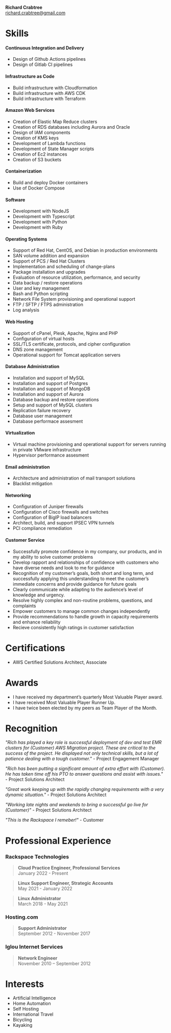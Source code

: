 **Richard Crabtree**  
richard.crabtree@gmail.com  

# Skills

#### Continuous Integration and Delivery
+ Design of Github Actions pipelines
+ Design of Gitlab CI pipelines

#### Infrastructure as Code
+ Build infrastructure with Cloudformation
+ Build infrastructure with AWS CDK
+ Build infrastructure with Terraform

#### Amazon Web Services
+ Creation of Elastic Map Reduce clusters
+ Creation of RDS databases including Aurora and Oracle
+ Design of IAM components
+ Creation of KMS keys
+ Development of Lambda functions
+ Development of State Manager scripts
+ Creation of Ec2 instances
+ Creation of S3 buckets

#### Containerization
+ Build and deploy Docker containers
+ Use of Docker Compose

#### Software
+ Development with NodeJS
+ Development with Typescript
+ Development with Python
+ Development with Ruby

#### Operating Systems
+ Support of Red Hat, CentOS, and Debian in production environments
+ SAN volume addition and expansion
+ Support of PCS / Red Hat Clusters
+ Implementation and scheduling of change-plans
+ Package installation and upgrades
+ Evaluation of resource utilization, performance, and security
+ Data backup / restore operations 
+ User and key management
+ Bash and Python scripting
+ Network File System provisioning and operational support
+ FTP / SFTP / FTPS administration
+ Log analysis

#### Web Hosting
+ Support of cPanel, Plesk, Apache, Nginx and PHP
+ Configuration of virtual hosts
+ SSL/TLS certificate, protocols, and cipher configuration
+ DNS zone management
+ Operational support for Tomcat application servers

#### Database Administration
+ Installation and support of MySQL
+ Installation and support of Postgres
+ Installation and support of MongoDB
+ Installation and support of Aurora
+ Database backup and restore operations
+ Setup and support of MySQL clusters
+ Replication failure recovery
+ Database user management
+ Database performace assesment

#### Virtualization
+ Virtual machine provisioning and operational support for servers running in private VMware infrastructure
+ Hypervisor performance assesment 

#### Email administration
+ Architecture and administration of mail transport solutions
+ Blacklist mitigation

#### Networking
+ Configuration of Juniper firewalls
+ Configuration of Cisco firewalls and switches
+ Configuration of BigIP load balancers
+ Architect, build, and support IPSEC VPN tunnels
+ PCI compliance remediation

#### Customer Service
+ Successfully promote confidence in my company, our products, and in my ability to solve customer problems
+ Develop rapport and relationships of confidence with customers who have diverse needs and look to me for guidance
+ Recognition of my customer’s goals, both short and long term, and successfully applying this understanding to meet the customer’s immediate concerns and provide guidance for future goals
+ Clearly communicate while adapting to the audience’s level of knowledge and urgency.
+ Resolve highly complex and non-routine problems, questions, and complaints 
+ Empower customers to manage common changes independently
+ Provide recommendations to handle growth in capacity requirements and enhance reliability
+ Recieve consistently high ratings in customer satisfaction


# Certifications
+ AWS Certified Solutions Architect, Associate


# Awards
+ I have received my department’s quarterly Most Valuable Player award. 
+ I have received Most Valuable Player Runner Up. 
+ I have twice been elected by my peers as Team Player of the Month. 


# Recognition
*"Rich has played a key role is successful deployment of dev and test EMR clusters for (Customer) AWS Migration project. These are critical to the success of the project. He displayed not only technical skills, but a lot of patience dealing with a tough customer."* - Project Engagement Manager  

*"Rich has been putting a significant amount of extra effort with (Customer). He has taken time off his PTO to answer questions and assist with issues."* - Project Solutions Architect  

*"Great work keeping up with the rapidly changing requirements with a very dynamic situation."* - Project Solutions Architect  

*"Working late nights and weekends to bring a successful go live for (Customer)"* - Project Solutions Architect  

*"This is the Rackspace I remeber!"* - Customer  




# Professional Experience  

### Rackspace Technologies  
> **Cloud Practice Engineer, Professional Services**  
January 2022 - Present
 
> **Linux Support Engineer, Strategic Accounts**  
May 2021 - January 2022

> **Linux Administrator**  
March 2018 - May 2021


### Hosting.com  
> **Support Administrator**  
September 2012 - November 2017 


### Iglou Internet Services  
> **Network Engineer**   
November 2010 – September 2012 

# Interests  
+ Artificial Intelligence
+ Home Automation 
+ Self Hosting
+ International Travel
+ Bicycling
+ Kayaking
